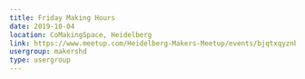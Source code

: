 ```yaml
---
title: Friday Making Hours
date: 2019-10-04
location: CoMakingSpace, Heidelberg
link: https://www.meetup.com/Heidelberg-Makers-Meetup/events/bjqtxqyznbgb/
usergroup: makershd
type: usergroup
---
```

